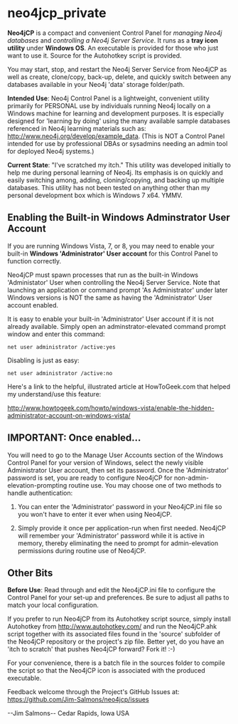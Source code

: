 neo4jcp_private
===============

__Neo4jCP__ is a compact and convenient Control Panel for *managing Neo4j databases* and *controlling a Neo4j Server Service*. It runs as a __tray icon utility__ under __Windows OS__. An executable is provided for those who just want to use it. Source for the Autohotkey script is provided.

You may start, stop, and restart the Neo4j Server Service from Neo4jCP as well as create, clone/copy, back-up, delete, and quickly switch between any databases available in your Neo4j 'data' storage folder/path.

__Intended Use__: Neo4j Control Panel is a lightweight, convenient utility primarily for PERSONAL use by individuals running Neo4j locally on a Windows machine for learning and development purposes. It is especially designed for 'learning by doing' using the many available sample databases referenced in Neo4j learning materials such as: http://www.neo4j.org/develop/example_data. (This is NOT a Control Panel intended for use by professional DBAs or sysadmins needing an admin tool for deployed Neo4j systems.)

__Current State__: "I've scratched my itch." This utility was developed initially to help me during personal learning of Neo4j. Its emphasis is on quickly and easily switching among, adding, cloning/copying, and backing up multiple databases. This utility has not been tested on anything other than my personal development box which is Windows 7 x64. YMMV.

## Enabling the Built-in Windows Adminstrator User Account

If you are running Windows Vista, 7, or 8, you may need to enable your built-in __Windows 'Administrator' User account__ for this Control Panel to function correctly. 

Neo4jCP must spawn processes that run as the built-in Windows 'Administator' User when controlling the Neo4j Server Service. Note that launching an application or command prompt 'As Administrator' under later Windows versions is NOT the same as having the 'Administrator' User account enabled.

It is easy to enable your built-in 'Administrator' User account if it is not already available. Simply open an adminstrator-elevated command prompt window and enter this command:

```
net user administrator /active:yes
```

Disabling is just as easy:

```
net user administrator /active:no
```

Here's a link to the helpful, illustrated article at HowToGeek.com that helped my understand/use this feature:

http://www.howtogeek.com/howto/windows-vista/enable-the-hidden-administrator-account-on-windows-vista/

## IMPORTANT: Once enabled...

You will need to go to the Manage User Accounts section of the Windows Control Panel for your version of Windows, select the newly visible Administrator User account, then set its password. Once the 'Administrator' password is set, you are ready to configure Neo4jCP for non-admin-elevation-prompting routine use. You may choose one of two methods to handle authentication:

1. You can enter the 'Administrator' password in your Neo4jCP.ini file so you won't have to enter it ever when using Neo4jCP.

2. Simply provide it once per application-run when first needed. Neo4jCP will remember your 'Administrator' password while it is active in memory, thereby eliminating the need to prompt for admin-elevation permissions during routine use of Neo4jCP.

## Other Bits

__Before Use__: Read through and edit the Neo4jCP.ini file to configure the Control Panel for your set-up and preferences. Be sure to adjust all paths to match your local configuration.

If you prefer to run Neo4jCP from its Autohotkey script source, simply install Autohotkey from http://www.autohotkey.com/ and run the Neo4jCP.ahk script together with its associated files found in the 'source' subfolder of the Neo4jCP repository or the project's zip file. Better yet, do you have an 'itch to scratch' that pushes Neo4jCP forward? Fork it! :-)

For your convenience, there is a batch file in the sources folder to compile the script so that the Neo4jCP icon is associated with the produced executable.

Feedback welcome through the Project's GitHub Issues at: https://github.com/Jim-Salmons/neo4jcp/issues

--Jim Salmons-- Cedar Rapids, Iowa USA
